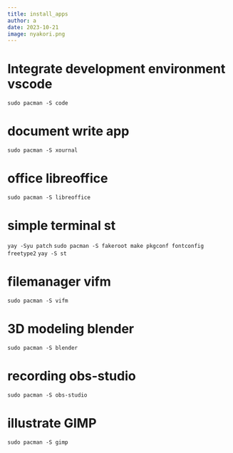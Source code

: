 ```yaml
---
title: install_apps
author: a
date: 2023-10-21
image: nyakori.png
---
```



# Integrate development environment vscode

```sudo pacman -S code ```

# document write app

```sudo pacman -S xournal```

# office libreoffice

```sudo pacman -S libreoffice```

# simple terminal st

```yay -Syu patch```
```sudo pacman -S fakeroot make pkgconf fontconfig freetype2```
```yay -S st```

# filemanager vifm

```sudo pacman -S vifm```

# 3D modeling blender

```sudo pacman -S blender```

# recording obs-studio

```sudo pacman -S obs-studio```

# illustrate GIMP

```sudo pacman -S gimp```

# 
